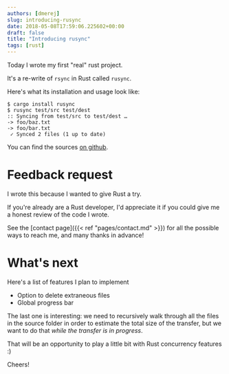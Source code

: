 ```yaml
---
authors: [dmerej]
slug: introducing-rusync
date: 2018-05-08T17:59:06.225602+00:00
draft: false
title: "Introducing rusync"
tags: [rust]
---
```


Today I wrote my first "real" rust project.

It's a re-write of `rsync` in Rust called `rusync`.

Here's what its installation and usage look like:

```
$ cargo install rusync
$ rusync test/src test/dest
:: Syncing from test/src to test/dest …
-> foo/baz.txt
-> foo/bar.txt
 ✓ Synced 2 files (1 up to date)
```

You can find the sources [on github](https://github.com/dmerejkowsky/rusync).

# Feedback request

I wrote this because I wanted to give Rust a try.

If you're already are a Rust developer, I'd appreciate it if you could give me a honest review of the code I wrote.

See the [contact page]({{< ref "pages/contact.md" >}}) for all the possible ways to reach me, and many thanks in advance!

# What's next

Here's a list of features I plan to implement

* Option to delete extraneous files
* Global progress bar

The last one is interesting: we need to recursively walk through all the files in the source folder in order to estimate the total size of the transfer, but we want to do that *while the transfer is in progress*.

That will be an opportunity to play a little bit with Rust concurrency features :)

Cheers!

